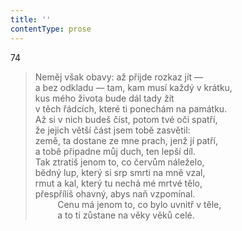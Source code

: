 ```yaml
---
title: ''
contentType: prose
---
```


74

> Neměj však obavy: až přijde rozkaz jít —  
> a bez odkladu — tam, kam musí každý v krátku,  
> kus mého života bude dál tady žít  
> v těch řádcích, které ti ponechám na památku.  
> Až si v nich budeš číst, potom tvé oči spatří,  
> že jejich větší část jsem tobě zasvětil:  
> země, ta dostane ze mne prach, jenž jí patří,  
> a tobě připadne můj duch, ten lepší díl.  
> Tak ztratíš jenom to, co červům náleželo,  
> bědný lup, který si srp smrti na mně vzal,  
> rmut a kal, který tu nechá mé mrtvé tělo,  
> přespříliš ohavný, abys naň vzpomínal.  
>          Cenu má jenom to, co bylo uvnitř v těle,  
>          a to ti zůstane na věky věků celé.
